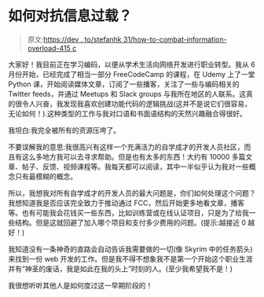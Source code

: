 # 如何对抗信息过载？

> 原文:[https://dev . to/stefanhk 31/how-to-combat-information-overload-415 c](https://dev.to/stefanhk31/how-to-combat-information-overload------415c)

大家好！我目前正在学习编码，以便从学术生活向网络开发进行职业转型。我从 6 月份开始，已经完成了相当一部分 FreeCodeCamp 的课程，在 Udemy 上了一堂 Python 课，开始阅读媒体文章，订阅了一些播客，关注了一些与编码相关的 Twitter feeds，并通过 Meetups 和 Slack groups 与我所在地区的人联系。这真的很令人兴奋，我发现我喜欢创建功能代码的逻辑挑战(这并不是说它们很容易，无论如何！).这种类型的工作与我对口语和书面语结构的天然兴趣融合得很好。

我坦白:我完全被所有的资源压垮了。

不要误解我的意思:我很高兴有这样一个充满活力的自学成才的开发人员社区，而且有这么多地方我可以去寻求帮助。但是也有太多的东西！大约有 10000 多篇文章、帖子、反馈、视频课程等。我每天都可以阅读，其中一半似乎认为我对一些概念只有最模糊的概念。

所以，我想我对所有自学成才的开发人员的最大问题是，你们如何处理这个问题？我想知道我是否应该完全致力于推动通过 FCC，然后开始更多地看文章，播客等。也有可能我会花钱买一些东西，比如训练营或在线认证项目，只是为了给我一些结构。但是这就回避了加入哪个项目和支付多少费用的问题。(提示:越接近 0 越好！)

我知道没有一条神奇的直路会自动告诉我需要做的一切(像 Skyrim 中的任务箭头)来找到一份 web 开发的工作。但是我不得不想象我不是第一个开始这个职业生涯并有“神圣的废话，我是如此在我的头上”时刻的人。(至少我希望我不是！)

我很想听听其他人是如何度过这一早期阶段的！